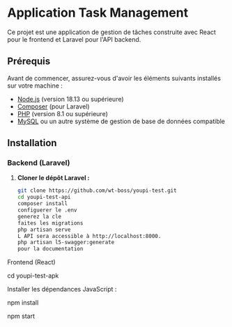 # Application Task Management

Ce projet est une application de gestion de tâches construite avec React pour le frontend et Laravel pour l'API backend.

## Prérequis

Avant de commencer, assurez-vous d'avoir les éléments suivants installés sur votre machine :

- [Node.js](https://nodejs.org/) (version 18.13 ou supérieure)
- [Composer](https://getcomposer.org/) (pour Laravel)
- [PHP](https://www.php.net/) (version 8.1 ou supérieure)
- [MySQL](https://www.mysql.com/) ou un autre système de gestion de base de données compatible

## Installation

### Backend (Laravel)

1. **Cloner le dépôt Laravel :**

   ```bash
   git clone https://github.com/wt-boss/youpi-test.git
   cd youpi-test-api
   composer install
   configuerer le .env
   generez la cle
   faites les migrations
   php artisan serve
   L API sera accessible à http://localhost:8000.
   php artisan l5-swagger:generate 
   pour la documentation

Frontend (React)

cd youpi-test-apk

Installer les dépendances JavaScript :

npm install

npm start